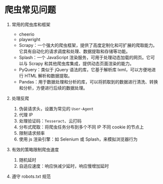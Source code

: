# 爬虫常见问题

1. 常用的爬虫库和框架

   - cheerio
   - playwright
   - Scrapy：一个强大的爬虫框架，提供了高度定制化和可扩展的爬取能力。它具有自动化的请求调度和处理、数据提取和存储等功能。
   - Splash：一个 JavaScript 渲染服务，可用于处理动态加载的网页。它可以与 Scrapy 和其他爬虫库集成，提供动态页面渲染的能力。
   - PyQuery：类似于 jQuery 语法的库，它基于解析库 lxml，可以方便地进行 HTML 解析和数据提取。
   - Pandas：用于数据处理和分析的库，可以将抓取到的数据进行清洗、转换和分析，方便进行后续的数据处理。

2. 处理反爬
   1. 伪装请求头，设置为常见的 `User-Agent`
   2. 代理 IP
   3. 处理验证码：`Tesseract`、云打码
   4. 分布式爬取：将爬虫任务分布到多个不同 IP 不同 cookie 的节点上
   5. 限制请求频率
   6. 使用 js 渲染引擎：如 Selenium 或 Splash，来模拟浏览器行为
3. 有效的策略限制爬虫速度
   1. 随机延时
   2. 自适应速度：响应快减少延时，响应慢增加延时
4. 遵守 robots.txt 规范
